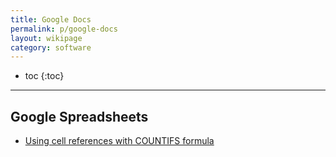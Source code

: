 ```yaml
---
title: Google Docs
permalink: p/google-docs
layout: wikipage
category: software
---
```


* toc
{:toc}

----

Google Spreadsheets
-------------------

+   [Using cell references with COUNTIFS formula](https://webapps.stackexchange.com/questions/57669/using-cell-reference-with-countifs-formula)
